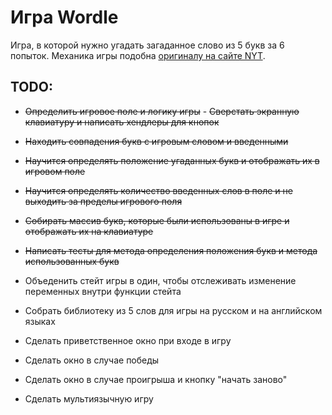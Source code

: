 # Игра Wordle

Игра, в которой нужно угадать загаданное слово из 5 букв за 6 попыток. Механика игры подобна [оригиналу на сайте NYT](https://www.nytimes.com/games/wordle/index.html).

## TODO:
- ~~Определить игровое поле и логику игры~~
- ~~Сверстать экранную клавиатуру и написать хендлеры для кнопок~~
- ~~Находить совпадения букв с игровым словом и введенными~~
- ~~Научится определять положение угаданных букв и отображать их в игровом поле~~
- ~~Научится определять количество введенных слов в поле и не выходить за пределы игрового поля~~
- ~~Собирать массив букв, которые были использованы в игре и отображать их на клавиатуре~~
- ~~Написать тесты для метода определения положения букв и метода использованных букв~~
  
- Объеденить стейт игры в один, чтобы отслеживать изменение переменных внутри функции стейта
- Собрать библиотеку из 5 слов для игры на русском и на английском языках
- Сделать приветственное окно при входе в игру
- Сделать окно в случае победы
- Сделать окно в случае проигрыша и кнопку "начать заново"
- Сделать мультиязычную игру
